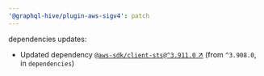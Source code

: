 ```yaml
---
'@graphql-hive/plugin-aws-sigv4': patch
---
```


dependencies updates: 

- Updated dependency [`@aws-sdk/client-sts@^3.911.0` ↗︎](https://www.npmjs.com/package/@aws-sdk/client-sts/v/3.911.0) (from `^3.908.0`, in `dependencies`)
